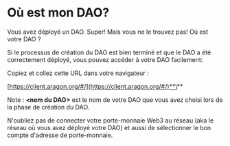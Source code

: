 # Où est mon DAO?

Vous avez déployé un DAO. Super! Mais vous ne le trouvez pas! Où est votre DAO ?

Si le processus de création du DAO est bien terminé et que le DAO a été correctement déployé, vous pouvez accéder à votre DAO facilement:

Copiez et collez cette URL dans votre navigateur :

[https://client.aragon.org/#/](https://client.aragon.org/#/)**\<nom du DAO>**

Note : **\<nom du DAO>** est le nom de votre DAO que vous avez choisi lors de la phase de création du DAO.

N'oubliez pas de connecter votre porte-monnaie Web3 au réseau (aka le réseau où vous avez déployé votre DAO) et aussi de sélectionner le bon compte d'adresse de porte-monnaie.
